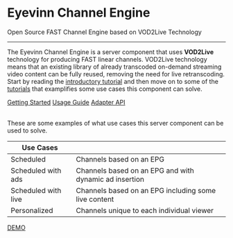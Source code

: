 # Eyevinn Channel Engine

Open Source FAST Channel Engine based on VOD2Live Technology

---

The Eyevinn Channel Engine is a server component that uses **VOD2Live** technology for producing FAST linear channels. VOD2Live technology means that an existing library of already transcoded on-demand streaming video content can be fully reused, removing the need for live retranscoding. Start by reading the [introductory tutorial](getting-started.md) and then move on to some of the [tutorials](tutorials/index.md) that examplifies some use cases this component can solve. 

<div class="text-center">
<a href="getting-started.html" class="btn btn-primary" role="button">Getting Started</a>
<a href="usage-guide.html" class="btn btn-primary" role="button">Usage Guide</a>
<a href="adapter-api.html" class="btn btn-primary" role="button">Adapter API</a>
</div>
<br/>

These are some examples of what use cases this server component can be used to solve.

| Use Cases |  |
| ------------------------------ | ---------------------------- | 
| Scheduled | Channels based on an EPG |
| Scheduled with ads | Channels based on an EPG and with dynamic ad insertion |
| Scheduled with live | Channels based on an EPG including some live content |
| Personalized | Channels unique to each individual viewer | 

<div class="text-center">
<a href="https://vod2live.eyevinn.technology/" class="btn btn-primary" role="button">DEMO</a>
</div>